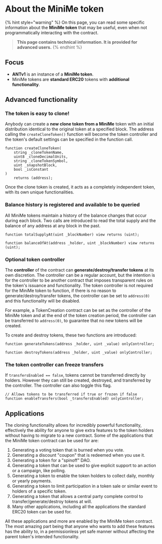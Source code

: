 # About the MiniMe token

{% hint style="warning" %}
On this page, you can read some specific information about the **MiniMe token** that may be useful, even when not programmatically interacting with the contract.

> **This page contains technical information. It is provided for advanced users.**
{% endhint %}

## Focus

* **ANTv1** is an instance of a **MiniMe token**.
* MiniMe tokens are **standard ERC20** tokens with **additional functionality**.

## Advanced functionality

### The token is easy to clone!

Anybody can create a **new clone token from a MiniMe** token with an initial distribution identical to the original token at a specified block. The address calling the `createCloneToken()` function will become the token controller and the token's default settings can be specified in the function call.

```
function createCloneToken(
    string _cloneTokenName,
    uint8 _cloneDecimalUnits,
    string _cloneTokenSymbol,
    uint _snapshotBlock,
    bool _isConstant
)
    returns (address);
```

Once the clone token is created, it acts as a completely independent token, with its own unique functionalities.

### Balance history is registered and available to be queried

All MiniMe tokens maintain a history of the balance changes that occur during each block. Two calls are introduced to read the total supply and the balance of any address at any block in the past.

```
function totalSupplyAt(uint _blockNumber) view returns (uint);

function balanceOfAt(address _holder, uint _blockNumber) view returns (uint);
```

### Optional token controller

The **controller** of the contract can **generate/destroy/transfer tokens** at its own discretion. The controller can be a regular account, but the intention is for the controller to be another contract that imposes transparent rules on the token's issuance and functionality. The token controller is not required for the MiniMe token to function, if there is no reason to generate/destroy/transfer tokens, the controller can be set to `address(0)` and this functionality will be disabled.

For example, a TokenCreation contract can be set as the controller of the MiniMe token and at the end of the token creation period, the controller can be transferred to `address(0)`, to guarantee that no new tokens will be created.

To create and destroy tokens, these two functions are introduced:

```
function generateTokens(address _holder, uint _value) onlyController;

function destroyTokens(address _holder, uint _value) onlyController;
```

### The token controller can freeze transfers

If `transfersEnabled == false`, tokens cannot be transferred directly by holders. However they can still be created, destroyed, and transferred by the controller. The controller can also toggle this flag.

```
// Allows tokens to be transferred if true or frozen if false
function enableTransfers(bool _transfersEnabled) onlyController;
```

## Applications

The cloning functionality allows for incredibly powerful functionality, effectively the ability for anyone to give extra features to the token holders without having to migrate to a new contract. Some of the applications that the MiniMe token contract can be used for are:

1. Generating a voting token that is burned when you vote.
2. Generating a discount "coupon" that is redeemed when you use it.
3. Generating a token for a "spinoff" DAO.
4. Generating a token that can be used to give explicit support to an action or a campaign, like polling.
5. Generating a token to enable the token holders to collect daily, monthly or yearly payments.
6. Generating a token to limit participation in a token sale or similar event to holders of a specific token.
7. Generating a token that allows a central party complete control to transfer/generate/destroy tokens at will.
8. Many other applications, including all the applications the standard ERC20 token can be used for.

All these applications and more are enabled by the MiniMe token contract. The most amazing part being that anyone who wants to add these features has the ability to, in a permissionless yet safe manner without affecting the parent token's intended functionality.
